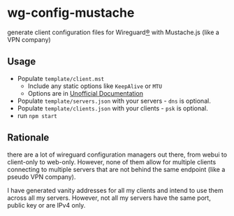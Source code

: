 # wg-config-mustache
generate client configuration files for Wireguard[®](https://www.wireguard.com/) with Mustache.js (like a VPN company)

## Usage
- Populate `template/client.mst`
  - Include any static options like `KeepAlive` or `MTU`
  - Options are in [Unofficial Documentation](https://github.com/pirate/wireguard-docs#Config-Reference)
- Populate `template/servers.json` with your servers - `dns` is optional.
- Populate `template/clients.json` with your clients - `psk` is optional.
- run `npm start`

## Rationale
there are a lot of wireguard configuration managers out there, from webui to client-only to web-only. However, none of them allow for multiple clients connecting to multiple servers that are not behind the same endpoint (like a pseudo VPN company).

I have generated vanity addresses for all my clients and intend to use them across all my servers. However, not all my servers have the same port, public key or are IPv4 only.